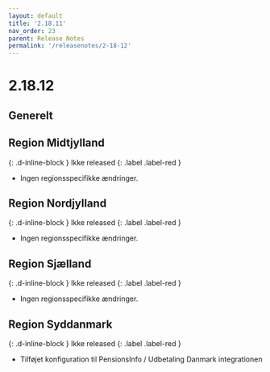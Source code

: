 ```yaml
---
layout: default
title: '2.18.11'
nav_order: 23
parent: Release Notes
permalink: '/releasenotes/2-18-12'
---
```


# 2.18.12

## Generelt

## Region Midtjylland
{: .d-inline-block }
Ikke released
{: .label .label-red }
- Ingen regionsspecifikke ændringer.
  
## Region Nordjylland
{: .d-inline-block }
Ikke released
{: .label .label-red }
- Ingen regionsspecifikke ændringer.

## Region Sjælland
{: .d-inline-block }
Ikke released
{: .label .label-red }
- Ingen regionsspecifikke ændringer.
  
## Region Syddanmark
{: .d-inline-block }
Ikke released
{: .label .label-red }
- Tilføjet konfiguration til PensionsInfo / Udbetaling Danmark integrationen
